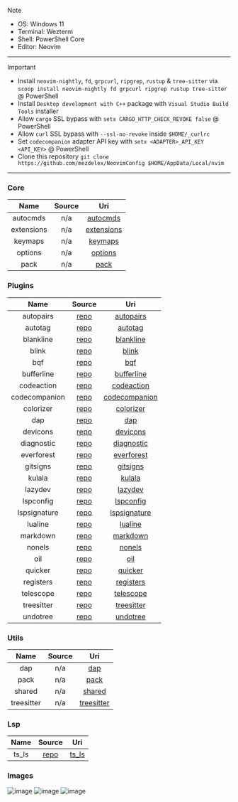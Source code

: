 > [!NOTE]
>
> - OS: Windows 11
> - Terminal: Wezterm
> - Shell: PowerShell Core
> - Editor: Neovim

---

> [!IMPORTANT]
>
> - Install `neovim-nightly`, `fd`, `grpcurl`, `ripgrep`, `rustup` & `tree-sitter` via `scoop install neovim-nightly fd grpcurl ripgrep rustup tree-sitter` @ PowerShell
> - Install `Desktop development with C++` package with `Visual Studio Build Tools` installer
> - Allow `cargo` SSL bypass with `setx CARGO_HTTP_CHECK_REVOKE false` @ PowerShell
> - Allow `curl` SSL bypass with `--ssl-no-revoke` inside `$HOME/_curlrc`
> - Set `codecompanion` adapter API key with `setx <ADAPTER>_API_KEY <API_KEY>` @ PowerShell
> - Clone this repository `git clone https://github.com/mezdelex/NeovimConfig $HOME/AppData/Local/nvim`

---

### Core

|    Name    | Source |                                           Uri                                            |
| :--------: | :----: | :--------------------------------------------------------------------------------------: |
|  autocmds  |  n/a   |   [autocmds](https://github.com/mezdelex/NeovimConfig/blob/main/lua/core/autocmds.lua)   |
| extensions |  n/a   | [extensions](https://github.com/mezdelex/NeovimConfig/blob/main/lua/core/extensions.lua) |
|  keymaps   |  n/a   |    [keymaps](https://github.com/mezdelex/NeovimConfig/blob/main/lua/core/keymaps.lua)    |
|  options   |  n/a   |    [options](https://github.com/mezdelex/NeovimConfig/blob/main/lua/core/options.lua)    |
|    pack    |  n/a   |       [pack](https://github.com/mezdelex/NeovimConfig/blob/main/lua/core/pack.lua)       |

### Plugins

|     Name      |                                Source                                |                                                Uri                                                |
| :-----------: | :------------------------------------------------------------------: | :-----------------------------------------------------------------------------------------------: |
|   autopairs   |           [repo](https://github.com/windwp/nvim-autopairs)           |     [autopairs](https://github.com/mezdelex/NeovimConfig/tree/main/lua/plugins/autopairs.lua)     |
|    autotag    |          [repo](https://github.com/windwp/nvim-ts-autotag)           |       [autotag](https://github.com/mezdelex/NeovimConfig/tree/main/lua/plugins/autotag.lua)       |
|   blankline   |    [repo](https://github.com/lukas-reineke/indent-blankline.nvim)    |     [blankline](https://github.com/mezdelex/NeovimConfig/tree/main/lua/plugins/blankline.lua)     |
|     blink     |             [repo](https://github.com/Saghen/blink.cmp)              |         [blink](https://github.com/mezdelex/NeovimConfig/tree/main/lua/plugins/blink.lua)         |
|      bqf      |           [repo](https://github.com/kevinhwang91/nvim-bqf)           |           [bqf](https://github.com/mezdelex/NeovimConfig/tree/main/lua/plugins/bqf.lua)           |
|  bufferline   |          [repo](https://github.com/akinsho/bufferline.nvim)          |    [bufferline](https://github.com/mezdelex/NeovimConfig/tree/main/lua/plugins/bufferline.lua)    |
|  codeaction   |     [repo](https://github.com/rachartier/tiny-code-action.nvim)      |    [codeaction](https://github.com/mezdelex/NeovimConfig/tree/main/lua/plugins/codeaction.lua)    |
| codecompanion |       [repo](https://github.com/olimorris/codecompanion.nvim)        | [codecompanion](https://github.com/mezdelex/NeovimConfig/tree/main/lua/plugins/codecompanion.lua) |
|   colorizer   |        [repo](https://github.com/norcalli/nvim-colorizer.lua)        |     [colorizer](https://github.com/mezdelex/NeovimConfig/tree/main/lua/plugins/colorizer.lua)     |
|      dap      |           [repo](https://github.com/rcarriga/nvim-dap-ui)            |           [dap](https://github.com/mezdelex/NeovimConfig/tree/main/lua/plugins/dap.lua)           |
|   devicons    |        [repo](https://github.com/nvim-tree/nvim-web-devicons)        |      [devicons](https://github.com/mezdelex/NeovimConfig/tree/main/lua/plugins/devicons.lua)      |
|  diagnostic   |  [repo](https://github.com/rachartier/tiny-inline-diagnostic.nvim)   |    [diagnostic](https://github.com/mezdelex/NeovimConfig/tree/main/lua/plugins/diagnostic.lua)    |
|  everforest   |            [repo](https://github.com/sainnhe/everforest)             |    [everforest](https://github.com/mezdelex/NeovimConfig/blob/main/lua/plugins/everforest.lua)    |
|   gitsigns    |          [repo](https://github.com/lewis6991/gitsigns.nvim)          |      [gitsigns](https://github.com/mezdelex/NeovimConfig/tree/main/lua/plugins/gitsigns.lua)      |
|    kulala     |         [repo](https://github.com/mistweaverco/kulala.nvim)          |        [kulala](https://github.com/mezdelex/NeovimConfig/tree/main/lua/plugins/kulala.lua)        |
|    lazydev    |            [repo](https://github.com/folke/lazydev.nvim)             |       [lazydev](https://github.com/mezdelex/NeovimConfig/tree/main/lua/plugins/lazydev.lua)       |
|   lspconfig   |           [repo](https://github.com/neovim/nvim-lspconfig)           |     [lspconfig](https://github.com/mezdelex/NeovimConfig/tree/main/lua/plugins/lspconfig.lua)     |
| lspsignature  |         [repo](https://github.com/ray-x/lsp_signature.nvim)          |  [lspsignature](https://github.com/mezdelex/NeovimConfig/tree/main/lua/plugins/lspsignature.lua)  |
|    lualine    |         [repo](https://github.com/nvim-lualine/lualine.nvim)         |       [lualine](https://github.com/mezdelex/NeovimConfig/tree/main/lua/plugins/lualine.lua)       |
|   markdown    | [repo](https://github.com/MeanderingProgrammer/render-markdown.nvim) |      [markdown](https://github.com/mezdelex/NeovimConfig/tree/main/lua/plugins/markdown.lua)      |
|    nonels     |          [repo](https://github.com/nvimtools/none-ls.nvim)           |        [nonels](https://github.com/mezdelex/NeovimConfig/tree/main/lua/plugins/nonels.lua)        |
|      oil      |             [repo](https://github.com/stevearc/oil.nvim)             |           [oil](https://github.com/mezdelex/NeovimConfig/tree/main/lua/plugins/oil.lua)           |
|    quicker    |           [repo](https://github.com/stevearc/quicker.nvim)           |       [quicker](https://github.com/mezdelex/NeovimConfig/tree/main/lua/plugins/quicker.lua)       |
|   registers   |         [repo](https://github.com/tversteeg/registers.nvim)          |     [registers](https://github.com/mezdelex/NeovimConfig/tree/main/lua/plugins/registers.lua)     |
|   telescope   |       [repo](https://github.com/nvim-telescope/telescope.nvim)       |     [telescope](https://github.com/mezdelex/NeovimConfig/tree/main/lua/plugins/telescope.lua)     |
|  treesitter   |      [repo](https://github.com/nvim-treesitter/nvim-treesitter)      |    [treesitter](https://github.com/mezdelex/NeovimConfig/tree/main/lua/plugins/treesitter.lua)    |
|   undotree    |              [repo](https://github.com/mbbill/undotree)              |      [undotree](https://github.com/mezdelex/NeovimConfig/tree/main/lua/plugins/undotree.lua)      |

### Utils

|    Name    | Source |                                            Uri                                            |
| :--------: | :----: | :---------------------------------------------------------------------------------------: |
|    dap     |  n/a   |        [dap](https://github.com/mezdelex/NeovimConfig/tree/main/lua/utils/dap.lua)        |
|    pack    |  n/a   |       [pack](https://github.com/mezdelex/NeovimConfig/tree/main/lua/utils/pack.lua)       |
|   shared   |  n/a   |     [shared](https://github.com/mezdelex/NeovimConfig/tree/main/lua/utils/shared.lua)     |
| treesitter |  n/a   | [treesitter](https://github.com/mezdelex/NeovimConfig/tree/main/lua/utils/treesitter.lua) |

### Lsp

| Name  |                                      Source                                      |                                       Uri                                       |
| :---: | :------------------------------------------------------------------------------: | :-----------------------------------------------------------------------------: |
| ts_ls | [repo](https://github.com/typescript-language-server/typescript-language-server) | [ts_ls](https://github.com/mezdelex/NeovimConfig/blob/main/after/lsp/ts_ls.lua) |

### Images

![image](https://github.com/user-attachments/assets/3f59362b-5d91-4c20-a1fd-c880e8530fd2)
![image](https://github.com/user-attachments/assets/010b7455-4c7f-4899-b118-4043938b2919)
![image](https://github.com/user-attachments/assets/06cd4c6f-98af-4d18-84ef-a0e6fd34685d)
